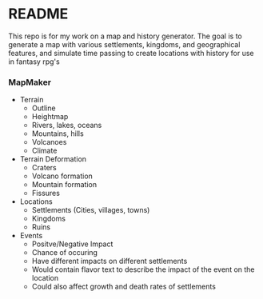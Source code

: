 # README #
This repo is for my work on a map and history generator. The goal is to generate a map with various settlements, kingdoms, and geographical features, and simulate time passing to create locations with history for use in fantasy rpg's

### MapMaker ###
* Terrain
	- Outline
	-  Heightmap
	-  Rivers, lakes, oceans
	-  Mountains, hills
	-  Volcanoes
	-  Climate
* Terrain Deformation
	-  Craters
	-  Volcano formation
	- Mountain formation
	- Fissures
* Locations
	- Settlements (Cities, villages, towns)
	- Kingdoms
	- Ruins
* Events
	- Positve/Negative Impact
	- Chance of occuring
	- Have different impacts on different settlements
	- Would contain flavor text to describe the impact of the event on the location
	- Could also affect growth and death rates of settlements
